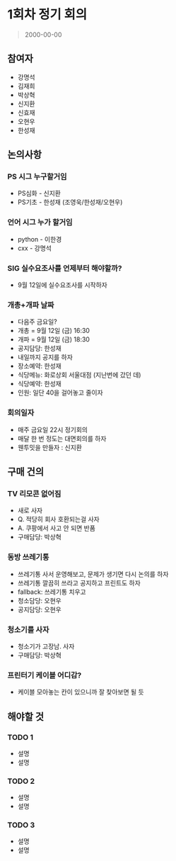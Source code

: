 
# 1회차 정기 회의

> 2000-00-00

## 참여자
- 강명석
- 김재희
- 박상혁
- 신지환
- 신효재
- 오현우
- 한성재

## 논의사항

### PS 시그 누구할거임
- PS심화 - 신지환
- PS기초 - 한성재 (조영욱/한성재/오현우)

### 언어 시그 누가 할거임
- python - 이한경
- cxx - 강명석

### SIG 실수요조사를 언제부터 해야할까?
- 9월 12일에 실수요조사를 시작하자

### 개총+개파 날짜
- 다음주 금요일?
- 개총 = 9월 12일 (금) 16:30
- 개파 = 9월 12일 (금) 18:30
- 공지담당: 한성재
- 내일까지 공지를 하자
- 장소예약: 한성재
- 식당메뉴: 화로상회 서울대점 (지난번에 갔던 데)
- 식당예약: 한성재 
- 인원: 일단 40을 걸어놓고 줄이자

### 회의일자
- 매주 금요일 22시 정기회의
- 매달 한 번 정도는 대면회의를 하자
- 웬투밋을 만들자 : 신지환

## 구매 건의

### TV 리모콘 없어짐
- 새로 사자
- Q. 적당히 회사 호환되는걸 사자
- A. 쿠팡에서 사고 안 되면 반품
- 구매담당: 박상혁

### 동방 쓰레기통
- 쓰레기통 사서 운영해보고, 문제가 생기면 다시 논의를 하자
- 쓰레기통 깔끔히 쓰라고 공지하고 프린트도 하자
- fallback: 쓰레기통 치우고
- 청소담당: 오현우
- 공지담당: 오현우

### 청소기를 사자
- 청소기가 고장남. 사자
- 구매담당: 박상혁

### 프린터기 케이블 어디감?
- 케이블 모아놓는 칸이 있으니까 잘 찾아보면 될 듯

## 해야할 것

### TODO 1
- 설명
- 설명

### TODO 2
- 설명
- 설명

### TODO 3
- 설명
- 설명
